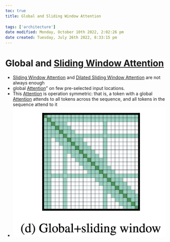 ```yaml
---
toc: true
title: Global and Sliding Window Attention

tags: ['architecture']
date modified: Monday, October 10th 2022, 2:02:26 pm
date created: Tuesday, July 26th 2022, 8:33:15 pm
---
```


# Global and [Sliding Window Attention](Sliding%20Window%20Attention.md)
- [Sliding Window Attention](Sliding%20Window%20Attention.md) and [Dilated Sliding Window Attention](Dilated%20Sliding%20Window%20Attention.md) are not always enough
- global [Attention](Attention.md)” on few pre-selected input locations.
- This [Attention](Attention.md) is operation symmetric: that is, a token with a global [Attention](Attention.md) attends to all tokens across the sequence, and all tokens in the sequence attend to it
- ![](../images/Pasted%20image%2020220621181106.png)




